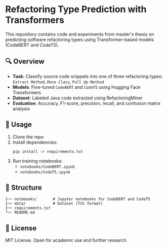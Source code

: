 # Refactoring Type Prediction with Transformers

This repository contains code and experiments from master's thesis on predicting software refactoring types using Transformer-based models (CodeBERT and CodeT5).

## 🔍 Overview

- **Task**: Classify source code snippets into one of three refactoring types:  
  `Extract Method`, `Move Class`, `Pull Up Method`
- **Models**: Fine-tuned `CodeBERT` and `CodeT5` using Hugging Face Transformers
- **Dataset**: Labeled Java code extracted using RefactoringMiner
- **Evaluation**: Accuracy, F1-score, precision, recall, and confusion matrix analysis

## 🚀 Usage

1. Clone the repo  
2. Install dependencies:  
   ```
   pip install -r requirements.txt
   ```
3. Run training notebooks:  
   - `notebooks/CodeBERT.ipynb`  
   - `notebooks/CodeT5.ipynb`

## 📂 Structure

```
├── notebooks/       # Jupyter notebooks for CodeBERT and CodeT5
├── data/            # Dataset (TSV format)
├── requirements.txt
└── README.md
```

## 📄 License

MIT License. Open for academic use and further research.
